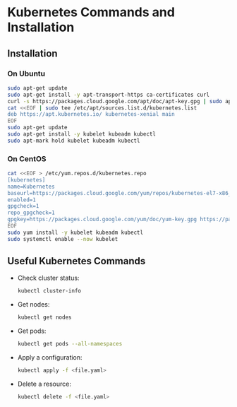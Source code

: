# Kubernetes Commands and Installation

## Installation

### On Ubuntu
```bash
sudo apt-get update
sudo apt-get install -y apt-transport-https ca-certificates curl
curl -s https://packages.cloud.google.com/apt/doc/apt-key.gpg | sudo apt-key add -
cat <<EOF | sudo tee /etc/apt/sources.list.d/kubernetes.list
deb https://apt.kubernetes.io/ kubernetes-xenial main
EOF
sudo apt-get update
sudo apt-get install -y kubelet kubeadm kubectl
sudo apt-mark hold kubelet kubeadm kubectl
```

### On CentOS
```bash
cat <<EOF > /etc/yum.repos.d/kubernetes.repo
[kubernetes]
name=Kubernetes
baseurl=https://packages.cloud.google.com/yum/repos/kubernetes-el7-x86_64
enabled=1
gpgcheck=1
repo_gpgcheck=1
gpgkey=https://packages.cloud.google.com/yum/doc/yum-key.gpg https://packages.cloud.google.com/yum/doc/rpm-package-key.gpg
EOF
sudo yum install -y kubelet kubeadm kubectl
sudo systemctl enable --now kubelet
```

## Useful Kubernetes Commands

- Check cluster status:
  ```bash
  kubectl cluster-info
  ```

- Get nodes:
  ```bash
  kubectl get nodes
  ```

- Get pods:
  ```bash
  kubectl get pods --all-namespaces
  ```

- Apply a configuration:
  ```bash
  kubectl apply -f <file.yaml>
  ```

- Delete a resource:
  ```bash
  kubectl delete -f <file.yaml>
